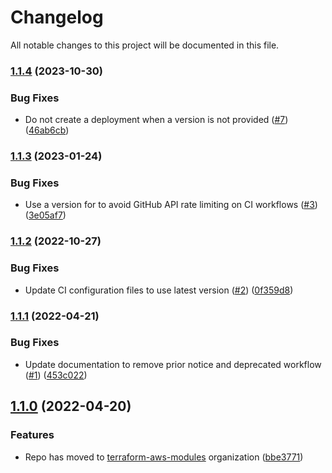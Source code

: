 # Changelog

All notable changes to this project will be documented in this file.

### [1.1.4](https://github.com/terraform-aws-modules/terraform-aws-appconfig/compare/v1.1.3...v1.1.4) (2023-10-30)


### Bug Fixes

* Do not create a deployment when a version is not provided ([#7](https://github.com/terraform-aws-modules/terraform-aws-appconfig/issues/7)) ([46ab6cb](https://github.com/terraform-aws-modules/terraform-aws-appconfig/commit/46ab6cb2c4ce98f7f7970631aa14c422bc1a1338))

### [1.1.3](https://github.com/terraform-aws-modules/terraform-aws-appconfig/compare/v1.1.2...v1.1.3) (2023-01-24)


### Bug Fixes

* Use a version for  to avoid GitHub API rate limiting on CI workflows ([#3](https://github.com/terraform-aws-modules/terraform-aws-appconfig/issues/3)) ([3e05af7](https://github.com/terraform-aws-modules/terraform-aws-appconfig/commit/3e05af703e80305b3a9c5510dcd69a9a38325313))

### [1.1.2](https://github.com/terraform-aws-modules/terraform-aws-appconfig/compare/v1.1.1...v1.1.2) (2022-10-27)


### Bug Fixes

* Update CI configuration files to use latest version ([#2](https://github.com/terraform-aws-modules/terraform-aws-appconfig/issues/2)) ([0f359d8](https://github.com/terraform-aws-modules/terraform-aws-appconfig/commit/0f359d8a154dcac5b8ea6adf6f5b42699b53903a))

### [1.1.1](https://github.com/terraform-aws-modules/terraform-aws-appconfig/compare/v1.1.0...v1.1.1) (2022-04-21)


### Bug Fixes

* Update documentation to remove prior notice and deprecated workflow ([#1](https://github.com/terraform-aws-modules/terraform-aws-appconfig/issues/1)) ([453c022](https://github.com/terraform-aws-modules/terraform-aws-appconfig/commit/453c0229eef12edb6d36232ecfea479f5f3a9f95))

## [1.1.0](https://github.com/clowdhaus/terraform-aws-appconfig/compare/v1.0.0...v1.1.0) (2022-04-20)


### Features

* Repo has moved to [terraform-aws-modules](https://github.com/terraform-aws-modules/terraform-aws-appconfig) organization ([bbe3771](https://github.com/clowdhaus/terraform-aws-appconfig/commit/bbe3771cb2a14c02c666583c0e6b60dfe6020f2c))
